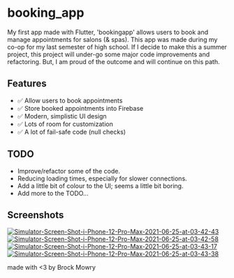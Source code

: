 # booking_app

My first app made with Flutter, 'bookingapp' allows users to book and manage appointments for salons (& spas). This app was made during my co-op for my last semester of high school. If I decide to make this a summer project, this project will under-go some major code improvements and refactoring. But, I am proud of the outcome and will continue on this path.

## Features
* ✅ Allow users to book appointments
* ✅ Store booked appointments into Firebase
* ✅ Modern, simplistic UI design
* ✅ Lots of room for customization
* ✅ A lot of fail-safe code (null checks)


## TODO
* Improve/refactor some of the code.
* Reducing loading times, especially for slower connections.
* Add a little bit of colour to the UI; seems a little bit boring.
* Add more to the TODO...

## Screenshots
<a href="https://ibb.co/47yVNC8"><img src="https://i.ibb.co/PNp6CJc/Simulator-Screen-Shot-i-Phone-12-Pro-Max-2021-06-25-at-03-42-43.png" alt="Simulator-Screen-Shot-i-Phone-12-Pro-Max-2021-06-25-at-03-42-43" border="0"></a>
<a href="https://ibb.co/TH8ZWd9"><img src="https://i.ibb.co/558dKwb/Simulator-Screen-Shot-i-Phone-12-Pro-Max-2021-06-25-at-03-42-58.png" alt="Simulator-Screen-Shot-i-Phone-12-Pro-Max-2021-06-25-at-03-42-58" border="0"></a>
<a href="https://ibb.co/sW1MMhn"><img src="https://i.ibb.co/7kp66HP/Simulator-Screen-Shot-i-Phone-12-Pro-Max-2021-06-25-at-03-43-17.png" alt="Simulator-Screen-Shot-i-Phone-12-Pro-Max-2021-06-25-at-03-43-17" border="0"></a>
<a href="https://ibb.co/StFT5fb"><img src="https://i.ibb.co/D90Xzrh/Simulator-Screen-Shot-i-Phone-12-Pro-Max-2021-06-25-at-03-43-38.png" alt="Simulator-Screen-Shot-i-Phone-12-Pro-Max-2021-06-25-at-03-43-38" border="0"></a>

made with <3 by Brock Mowry
